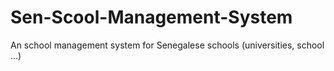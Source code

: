 # Sen-Scool-Management-System
An school management system for Senegalese schools (universities, school ...)
